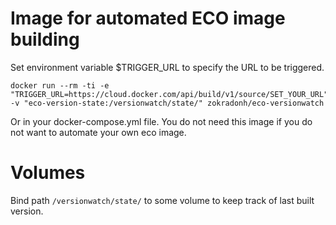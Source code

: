 Image for automated ECO image building
======

Set environment variable $TRIGGER_URL to specify the URL to be triggered.
```
docker run --rm -ti -e "TRIGGER_URL=https://cloud.docker.com/api/build/v1/source/SET_YOUR_URL" -v "eco-version-state:/versionwatch/state/" zokradonh/eco-versionwatch
``` 

Or in your docker-compose.yml file.
You do not need this image if you do not want to automate your own eco image.


# Volumes
Bind path `/versionwatch/state/` to some volume to keep track of last built version.
